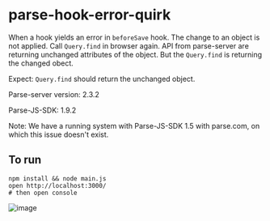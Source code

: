 # parse-hook-error-quirk

When a hook yields an error in `beforeSave` hook. The change to an object is not applied. Call `Query.find` in browser again. API from parse-server are returning unchanged attributes of the object. But the `Query.find` is returning the changed obect.

Expect: `Query.find` should return the unchanged object.

Parse-server version: 2.3.2

Parse-JS-SDK: 1.9.2

Note: We have a running system with Parse-JS-SDK 1.5 with parse.com, on which this issue doesn't exist.

## To run

```
npm install && node main.js
open http://localhost:3000/
# then open console
```

![image](https://cloud.githubusercontent.com/assets/1559832/22132030/555ead9c-df1c-11e6-9813-db06279aefd2.png)
